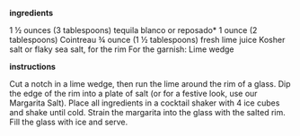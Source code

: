 
**ingredients**

1 ½ ounces (3 tablespoons) tequila blanco or reposado*
1 ounce (2 tablespoons) Cointreau
¾ ounce (1 ½ tablespoons) fresh lime juice
Kosher salt or flaky sea salt, for the rim
For the garnish: Lime wedge

**instructions**

Cut a notch in a lime wedge, then run the lime around the rim of a glass. Dip the edge of the rim into a plate of salt (or for a festive look, use our Margarita Salt).
Place all ingredients in a cocktail shaker with 4 ice cubes and shake until cold.
Strain the margarita into the glass with the salted rim. Fill the glass with ice and serve.
